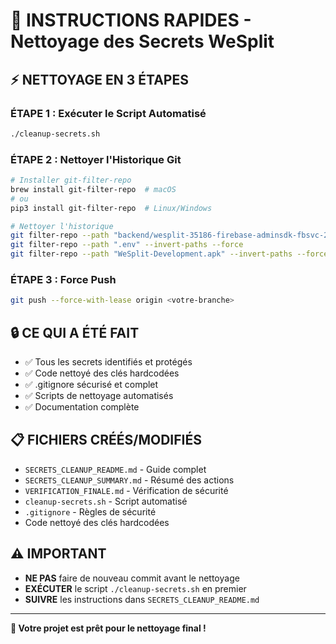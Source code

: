 # 🚀 INSTRUCTIONS RAPIDES - Nettoyage des Secrets WeSplit

## ⚡ **NETTOYAGE EN 3 ÉTAPES**

### **ÉTAPE 1 : Exécuter le Script Automatisé**
```bash
./cleanup-secrets.sh
```

### **ÉTAPE 2 : Nettoyer l'Historique Git**
```bash
# Installer git-filter-repo
brew install git-filter-repo  # macOS
# ou
pip3 install git-filter-repo  # Linux/Windows

# Nettoyer l'historique
git filter-repo --path "backend/wesplit-35186-firebase-adminsdk-fbsvc-2b1bb8a520.json" --invert-paths --force
git filter-repo --path ".env" --invert-paths --force
git filter-repo --path "WeSplit-Development.apk" --invert-paths --force
```

### **ÉTAPE 3 : Force Push**
```bash
git push --force-with-lease origin <votre-branche>
```

## 🔒 **CE QUI A ÉTÉ FAIT**

- ✅ Tous les secrets identifiés et protégés
- ✅ Code nettoyé des clés hardcodées
- ✅ .gitignore sécurisé et complet
- ✅ Scripts de nettoyage automatisés
- ✅ Documentation complète

## 📋 **FICHIERS CRÉÉS/MODIFIÉS**

- `SECRETS_CLEANUP_README.md` - Guide complet
- `SECRETS_CLEANUP_SUMMARY.md` - Résumé des actions
- `VERIFICATION_FINALE.md` - Vérification de sécurité
- `cleanup-secrets.sh` - Script automatisé
- `.gitignore` - Règles de sécurité
- Code nettoyé des clés hardcodées

## ⚠️ **IMPORTANT**

- **NE PAS** faire de nouveau commit avant le nettoyage
- **EXÉCUTER** le script `./cleanup-secrets.sh` en premier
- **SUIVRE** les instructions dans `SECRETS_CLEANUP_README.md`

---

**🎯 Votre projet est prêt pour le nettoyage final !**
